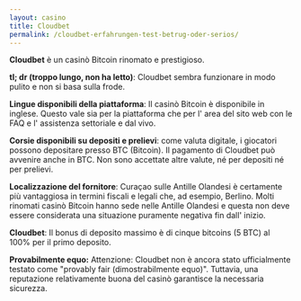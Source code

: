 ```yaml
---
layout: casino
title: Cloudbet
permalink: /cloudbet-erfahrungen-test-betrug-oder-serios/
---
```


<strong>Cloudbet</strong> è un casinò Bitcoin rinomato e prestigioso.

<strong>tl; dr (troppo lungo, non ha letto)</strong>: Cloudbet sembra funzionare in modo pulito e non si basa sulla frode.

<strong>Lingue disponibili della piattaforma</strong>: Il casinò Bitcoin è disponibile in inglese. Questo vale sia per la piattaforma che per l' area del sito web con le FAQ e l' assistenza settoriale e dal vivo.

<strong>Corsie disponibili su depositi e prelievi</strong>: come valuta digitale, i giocatori possono depositare presso BTC (Bitcoin). Il pagamento di Cloudbet può avvenire anche in BTC. Non sono accettate altre valute, né per depositi né per prelievi.

<strong>Localizzazione del fornitore</strong>: Curaçao sulle Antille Olandesi è certamente più vantaggiosa in termini fiscali e legali che, ad esempio, Berlino. Molti rinomati casinò Bitcoin hanno sede nelle Antille Olandesi e questa non deve essere considerata una situazione puramente negativa fin dall' inizio.

<strong>Cloudbet</strong>: Il bonus di deposito massimo è di cinque bitcoins (5 BTC) al 100% per il primo deposito.

<strong>Provabilmente equo:</strong> Attenzione: Cloudbet non è ancora stato ufficialmente testato come "provably fair (dimostrabilmente equo)". Tuttavia, una reputazione relativamente buona del casinò garantisce la necessaria sicurezza.

